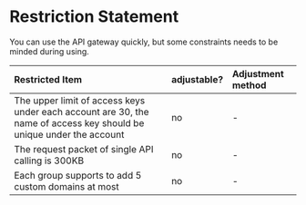 # Restriction Statement

You can use the API gateway quickly, but some constraints needs to be minded during using.

| Restricted Item	| adjustable?	| Adjustment method |
| :- | :- | :- |
|The upper limit of access keys under each account are 30, the name of access key should be unique under the account	|no	|-|
|The request packet of single API calling is 300KB	|no	|-|
|Each group supports to add 5 custom domains at most 		|no	|-|

